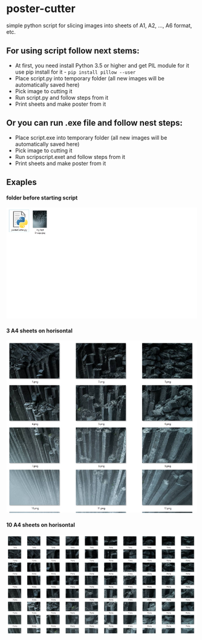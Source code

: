 # poster-cutter
simple python script for slicing images into sheets of A1, A2, ..., A6 format, etc.

## For using script follow next stems:

* At first, you need install Python 3.5 or higher and get PIL module for it
use pip install for it - `pip install pillow --user`
* Place script.py into temporary folder (all new images will be automatically saved here)
* Pick image to cutting it
* Run script.py and follow steps from it
* Print sheets and make poster from it

## Or you can run .exe file and follow nest steps:

* Place script.exe into temporary folder (all new images will be automatically saved here)
* Pick image to cutting it
* Run scripscript.exet and follow steps from it
* Print sheets and make poster from it

## Exaples

#### folder before starting script
![folder before starting script](https://github.com/DERVdice/poster-cutter/blob/master/Examples/before%20start.jpg)

#### 3 A4 sheets on horisontal
![3 A4 sheets on horisontal](https://github.com/DERVdice/poster-cutter/blob/master/Examples/3%20sheets.jpg)

#### 10 A4 sheets on horisontal
![10 A4 sheets on horisontal](https://github.com/DERVdice/poster-cutter/blob/master/Examples/10%20sheets.jpg)
